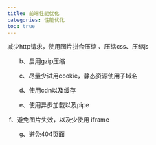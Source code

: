 ```yaml
---
title: 前端性能优化
categories: 性能优化
toc: true
---
```


减少http请求，使用图片拼合压缩 、压缩css、压缩js

　　b、启用gzip压缩

　　c、尽量少试用cookie，静态资源使用子域名

　　d、使用cdn以及缓存

　　e、使用异步加载以及pipe

​     f、避免图片失效，以及少使用 iframe

　　g、避免404页面